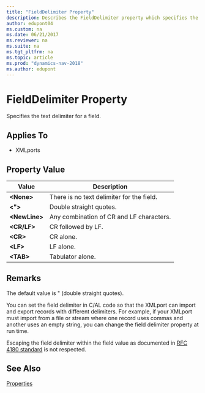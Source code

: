 ```yaml
---
title: "FieldDelimiter Property"
description: Describes the FieldDelimiter property which specifies the text delimiter for a field and applies to XMLports.
author: edupont04
ms.custom: na
ms.date: 06/21/2017
ms.reviewer: na
ms.suite: na
ms.tgt_pltfrm: na
ms.topic: article
ms.prod: "dynamics-nav-2018"
ms.author: edupont
---
```

# FieldDelimiter Property
Specifies the text delimiter for a field.  

## Applies To  

-   XMLports  

## Property Value  

|**Value**|**Description**|  
|---------------|---------------------|  
|**\<None>**|There is no text delimiter for the field.|  
|**\<">**|Double straight quotes.|  
|**\<NewLine>**|Any combination of CR and LF characters.|  
|**\<CR/LF>**|CR followed by LF.|  
|**\<CR>**|CR alone.|  
|**\<LF>**|LF alone.|  
|**\<TAB>**|Tabulator alone.|  

## Remarks  
The default value is " (double straight quotes).  

You can set the field delimiter in C/AL code so that the XMLport can import and export records with different delimiters. For example, if your XMLport must import from a file or stream where one record uses commas and another uses an empty string, you can change the field delimiter property at run time.

Escaping the field delimiter within the field value as documented in [RFC 4180 standard](https://www.ietf.org/rfc/rfc4180.txt) is not respected.

## See Also  
[Properties](Properties.md)
